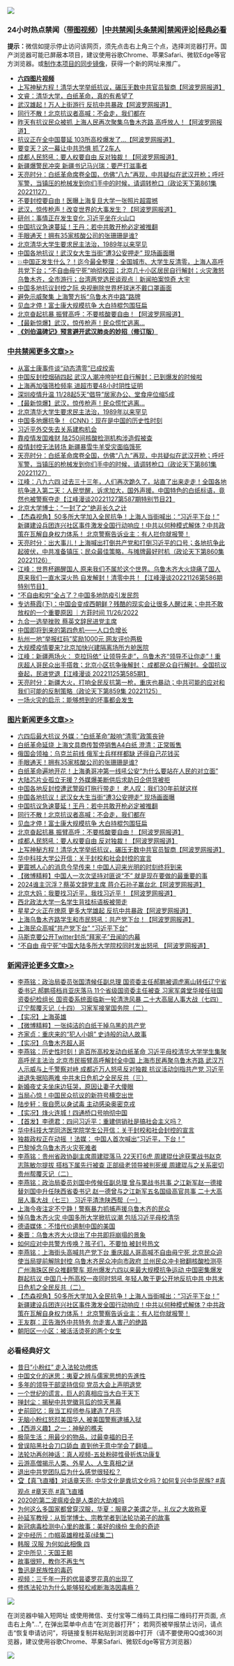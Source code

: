 ![](https://raw.githubusercontent.com/jsvpn/jsproxy/dev/64photo/fqnews-qr.jpg)

<div id="tt">
<h3>24小时热点禁闻（<a href="https://aaa.v2dns.tk/?QAjUl=BgRp5UNKRn&T5Vk=fPVH&Q59Ab=WxGE" target="_blank">带图视频</a>）|<a href="#%E4%B8%AD%E5%85%B1%E7%A6%81%E9%97%BB%E6%9B%B4%E5%A4%9A%E6%96%87%E7%AB%A0">中共禁闻</a>|<a href="#%E5%9B%BE%E7%89%87%E6%96%B0%E9%97%BB%E6%9B%B4%E5%A4%9A%E6%96%87%E7%AB%A0">头条禁闻</a>|<a href="#%E6%96%B0%E9%97%BB%E8%AF%84%E8%AE%BA%E6%9B%B4%E5%A4%9A%E6%96%87%E7%AB%A0">禁闻评论|<a href="#%E5%BF%85%E7%9C%8B%E7%BB%8F%E5%85%B8%E5%A5%BD%E6%96%87">经典必看</a></h3>
<div><b>提示：</b>微信如提示停止访问该网页，须先点击右上角三个点，选择浏览器打开。国产浏览器可能已屏蔽本项目，建议使用谷歌Chrome、苹果Safari、微软Edge等官方浏览器。或<a href="%E5%88%B6%E4%BD%9Cgit%E7%A6%81%E9%97%BB%E9%95%9C%E5%83%8F.md">制作本项目的同步镜像</a>，获得一个新的网址来推广。</div>
<ul>
<li><b><a href="http://d2.v2rss.gq/64.mp4" target="_blank">六四图片视频</a></b></li>
<li><a href="/topimagenews/20221127/1816703.md">上写神秘方程！清华大学举纸抗议，碾压无数中共官员智商【阿波罗网报道】</a></li>
<li><a href="/sohnews/20221127/1816692.md">文睿：清华大学，白纸革命，真的有希望了</a></li>
<li><a href="/cnnews/20221127/1816745.md">武汉雄起！万人上街游行 反抗中共暴政【阿波罗网报道】</a></li>
<li><a href="/topimagenews/20221128/1816827.md">同行不散！北京抗议者高喊：不会走，我们都在</a></li>
<li><a href="/cnnews/20221127/1816754.md">昨天有抗议民众被抓 上海人民再次聚集乌鲁木齐路 高呼放人！【阿波罗网报道】</a></li>
<li><a href="/cnnews/20221128/1816844.md">抗议正在全中国蔓延 103所高校爆发了…【阿波罗网报道】</a></li>
<li><a href="/baitai/20221127/1816755.md">要变天？这一幕让中共恐惧 抓了2车人</a></li>
<li><a href="/topimagenews/20221127/1816770.md">成都人民怒吼：要人权要自由 反对独裁！【阿波罗网报道】</a></li>
<li><a href="/cnnews/20221128/1816847.md">新疆爆警民冲突 新疆书记马兴瑞：要严打滋事者</a></li>
<li><a href="/cbnews/20221128/1816864.md">天亮时分：白纸革命席卷全国，仿佛“八九”再现，中共疑似在武汉开枪；呼吁军警，当镇压的枪械发到你们手中的时候，请调转枪口（政论天下第861集 20221127）</a></li>
<li><a href="/cnnews/20221128/1816892.md">不要封控要自由！医曝上海复旦大学一张照片超震撼</a></li>
<li><a href="/cnnews/20221128/1816904.md">武汉，惊传枪声！改变世界的大事发生？【阿波罗网报道】</a></li>
<li><a href="/baitai/20221127/1816718.md">研创：事情正在发生变化 习近平坐在火山口</a></li>
<li><a href="/topimagenews/20221128/1816878.md">中国抗议急速蔓延！王丹：若中共敢开枪必定被推翻</a></li>
<li><a href="/topimagenews/20221128/1816961.md">手眼通天！拥有35家核酸公司的张珊珊是谁?</a></li>
<li><a href="/cbnews/20221128/1816914.md">北京清华大学生要求民主法治，1989年以来罕见</a></li>
<li><a href="/topimagenews/20221128/1816879.md">中国各地抗议！武汉女大生当街“遭3公安押走” 现场画面曝</a></li>
<li><a href="/sohnews/20221127/1816697.md">💥中国正发生什么？！迄今最全整理：全国城市、大学生反清零，上海人高呼共党下台；“不自由毋宁死”响彻校园；北京几十小区居民自行解封；火灾激怒乌鲁木齐，全市游行；台湾两党选民谈观点｜新闻拍案惊奇 大宇</a></li>
<li><a href="/headline/20221128/1816836.md">中国多地抗议封控之际 央视删除世界杯球迷不戴口罩画面</a></li>
<li><a href="/cnnews/20221128/1816815.md">避免示威聚集 上海警方拆“乌鲁木齐中路”路牌</a></li>
<li><a href="/topimagenews/20221128/1816822.md">见血才停！富士康大规模抗争 大白持棍包围狂扁</a></li>
<li><a href="/topimagenews/20221128/1816802.md">北京奋起抗暴 振臂高呼：不要核酸要自由！【阿波罗网报道】</a></li>
<li><a href="/cbnews/20221128/1816915.md">【最新惊爆】武汉，惊传枪声！民众慌忙逃离…</a></li>
<li><b><a href="/comments/20200207/1272816.md" target="_blank">《刘伯温碑记》预言避开武汉肺炎的妙招（修订版）</a></b></li>
</ul>
</div>

<div class="catlist">
<h3><a href="/cbnews/" target="_blank">中共禁闻</a><span><a href="/cbnews/" target="_blank" rel="nofollow">更多文章>></a></span></h3>
<ul>
<li><a href="/cbnews/20221128/1816980.md" target="_blank">从富士康事件谈“动态清零”已成绞索</a></li>
<li><a href="/cbnews/20221128/1816972.md" target="_blank">中国反封控烟硝四起 武汉人潮冲垮护栏自行解封：已到爆发的时候啦</a></li>
<li><a href="/cbnews/20221128/1816963.md" target="_blank">上海再加强筛检频率 进超市要48小时阴性证明</a></li>
<li><a href="/cbnews/20221128/1816962.md" target="_blank">深圳疫情升温 11/28起5天“倡导”居家办公、堂食座位缩5成</a></li>
<li><a href="/cbnews/20221128/1816915.md" target="_blank">【最新惊爆】武汉，惊传枪声！民众慌忙逃离…</a></li>
<li><a href="/cbnews/20221128/1816914.md" target="_blank">北京清华大学生要求民主法治，1989年以来罕见</a></li>
<li><a href="/cbnews/20221128/1816880.md" target="_blank">中国多地爆抗争！《CNN》：现在是中国的历史性时刻</a></li>
<li><a href="/cbnews/20221128/1816867.md" target="_blank">习近平外交失去关系建构机会</a></li>
<li><a href="/cbnews/20221128/1816866.md" target="_blank">靠疫情发国难财 陆250间核酸检测机构涉造假被查</a></li>
<li><a href="/cbnews/20221128/1816865.md" target="_blank">疫情封控无法转场 新疆暴雪牛羊受灾面临饿死</a></li>
<li><a href="/cbnews/20221128/1816864.md" target="_blank">天亮时分：白纸革命席卷全国，仿佛“八九”再现，中共疑似在武汉开枪；呼吁军警，当镇压的枪械发到你们手中的时候，请调转枪口（政论天下第861集 20221127）</a></li>
<li><a href="/cbnews/20221128/1816862.md" target="_blank">江峰：八九六四 过去三十三年，人们再次跪久了，站直了出来走走！全国各地抗争进入第二天：人民觉醒，诉求加大，国外声援。中国特色的白纸标语，竟然也被警察夺走【江峰漫谈20221127第587期特别节目2】</a></li>
<li><a href="/cbnews/20221128/1816819.md" target="_blank">北京大学博士：“一封了之”绝非长久之计</a></li>
<li><a href="/comments/20221127/1816674.md" target="_blank">【杰森视角】50多所大学加入全民抗争！上海人当街喊出：“习近平下台！” 新疆建设兵团连兴社区事件激发全国行动响应！中共以何种模式解体？中共政策在瓦解自身权力体系！ 北京警察告诉业主：有人拦你就报警！</a></li>
<li><a href="/cbnews/20221127/1816621.md" target="_blank">天亮时分：出大事儿！上海喊出打倒共产党和打倒习近平的口号；各地抗争此起彼伏，中共准备镇压；民众最佳策略，与摊牌最好时机（政论天下第860集 20221126）</a></li>
<li><a href="/cbnews/20221127/1816570.md" target="_blank">江峰：世界杯踢醒国人 原来我们不属於这个世界。乌鲁木齐大火烧痛了国人 原来我们一直水深火热 自发解封！清零中共！【江峰漫谈20221126第586期特别节目】</a></li>
<li><a href="/cbnews/20221127/1816545.md" target="_blank">“不自由和穷”全占了？中国多地防疫引发民怨</a></li>
<li><a href="/comments/20221127/1816522.md" target="_blank">专访蔡霞(下)：中国会变成西朝鲜？残酷的现实会让很多人醒过来；中共不敢放权的一个重要原因 ｜方菲时间 11/26/2022</a></li>
<li><a href="/cbnews/20221126/1816470.md" target="_blank">九合一选举挫败 蔡英文辞民进党主席</a></li>
<li><a href="/cbnews/20221126/1816457.md" target="_blank">中国即将到来的第四危机——人口负增长</a></li>
<li><a href="/cbnews/20221126/1816387.md" target="_blank">杭州一地“举报红码”奖励1000元 网友评价两极</a></li>
<li><a href="/cbnews/20221126/1816294.md" target="_blank">大规模疫情要来?北京加快兴建隔离场所方舱医院</a></li>
<li><a href="/cbnews/20221126/1816279.md" target="_blank">江峰：新疆两场火： 克拉玛依“ 让领导先走”，乌鲁木齐“领导不让你走”！重庆超人哥民众出手搭救；北京小区抗争後解封； 成都民众自行解封。全国抗议奋起，民进党退【江峰漫谈 20221125第585期】</a></li>
<li><a href="/cbnews/20221126/1816237.md" target="_blank">天亮时分：新疆大火，打响全民反抗第一枪，重庆也暴动；中共可能的应对和我们可能的反制策略（政论天下第859集 20221125）</a></li>
<li><a href="/cbnews/20221126/1816129.md" target="_blank">一场火灾的启示：能够想到的坏事都会发生</a></li>

</ul>
</div>
<div class="catlist">
<h3><a href="/topimagenews/" target="_blank">图片新闻</a><span><a href="/topimagenews/" target="_blank" rel="nofollow">更多文章>></a></span></h3>
<ul>
<li><a href="/topimagenews/20221128/1816997.md" target="_blank">六四后最大抗议 外媒：“白纸革命”敲响“清零”政策丧钟</a></li>
<li><a href="/topimagenews/20221128/1816987.md" target="_blank">白纸革命延烧 上海文具商传暂停销售A4白纸 澄清：正常贩售</a></li>
<li><a href="/topimagenews/20221128/1816984.md" target="_blank">俄国会领袖：乌克兰前线 俄军士兵样样都缺 还得自己花钱买</a></li>
<li><a href="/topimagenews/20221128/1816961.md" target="_blank">手眼通天！拥有35家核酸公司的张珊珊是谁?</a></li>
<li><a href="/topimagenews/20221128/1816946.md" target="_blank">白纸革命遍地开花！上海勇哥冲第一线吼公安“为什么要站在人民的对立面”</a></li>
<li><a href="/topimagenews/20221128/1816932.md" target="_blank">大陆芯片业孤立无援？外媒爆美断供后求助日企供货被拒</a></li>
<li><a href="/topimagenews/20221128/1816913.md" target="_blank">中国各地反封控遭武警殴打拖行带走！ 老人叹：我们30年前就这样</a></li>
<li><a href="/topimagenews/20221128/1816879.md" target="_blank">中国各地抗议！武汉女大生当街“遭3公安押走” 现场画面曝</a></li>
<li><a href="/topimagenews/20221128/1816878.md" target="_blank">中国抗议急速蔓延！王丹：若中共敢开枪必定被推翻</a></li>
<li><a href="/topimagenews/20221128/1816827.md" target="_blank">同行不散！北京抗议者高喊：不会走，我们都在</a></li>
<li><a href="/topimagenews/20221128/1816822.md" target="_blank">见血才停！富士康大规模抗争 大白持棍包围狂扁</a></li>
<li><a href="/topimagenews/20221128/1816802.md" target="_blank">北京奋起抗暴 振臂高呼：不要核酸要自由！【阿波罗网报道】</a></li>
<li><a href="/topimagenews/20221127/1816770.md" target="_blank">成都人民怒吼：要人权要自由 反对独裁！【阿波罗网报道】</a></li>
<li><a href="/topimagenews/20221127/1816703.md" target="_blank">上写神秘方程！清华大学举纸抗议，碾压无数中共官员智商【阿波罗网报道】</a></li>
<li><a href="/topimagenews/20221127/1816688.md" target="_blank">华中科技大学公开信：关于封校和社会封控的宣言</a></li>
<li><a href="/topimagenews/20221127/1816679.md" target="_blank">更震撼人心的消息今早传来！中国人迎来光明的时刻终将到来</a></li>
<li><a href="/topimagenews/20221127/1816658.md" target="_blank">【微博精粹】中国人一次次坚持对匪说“不” 就是现在要做的最重要的事</a></li>
<li><a href="/topimagenews/20221127/1816641.md" target="_blank">2024谁主沉浮？蔡英文辞党主席 蒋介石孙子赢台北【阿波罗网报道】</a></li>
<li><a href="/topimagenews/20221127/1816632.md" target="_blank">北京大妈：我要找习近平，我找习近平！【阿波罗网报道】</a></li>
<li><a href="/topimagenews/20221127/1816595.md" target="_blank">西北政法大学一名学生背挂标语板被带走</a></li>
<li><a href="/topimagenews/20221127/1816552.md" target="_blank">星星之火正在燎原 更多大学雄起 反抗中共暴政【阿波罗网报道】</a></li>
<li><a href="/topimagenews/20221127/1816542.md" target="_blank">上海乌鲁木齐路学生和市民怒吼：共产党下台！【阿波罗网报道】</a></li>
<li><a href="/topimagenews/20221127/1816539.md" target="_blank">上海民众高喊“共产党下台” “习近平下台”</a></li>
<li><a href="/topimagenews/20221127/1816527.md" target="_blank">马斯克要公开Twitter封杀“拜家子”丑闻的内幕</a></li>
<li><a href="/topimagenews/20221127/1816490.md" target="_blank">“不自由 毋宁死”中国大陆多所大学院校同时发出怒吼 【阿波罗网报道】</a></li>

</ul>
</div>
<div class="catlist">
<h3><a href="/comments/" target="_blank">新闻评论</a><span><a href="/comments/" target="_blank" rel="nofollow">更多文章>></a></span></h3>
<ul>
<li><a href="/comments/20221128/1816986.md" target="_blank">李燕铭：政治局委员张国清候任副总理 国资委主任郝鹏被调虎离山转任辽宁省委书记 郝鹏搭档肖亚庆落马 11个省级国资委主任被查 习家军龚堂华接任驻国资委纪检组长 国资委系统面临新一轮清洗风暴 二十大高层人事大战（七四） 辽宁帮覆灭记（十四） 习家军接掌国务院（二）</a></li>
<li><a href="/comments/20221128/1816959.md" target="_blank">【实况】上海英雄</a></li>
<li><a href="/comments/20221128/1816949.md" target="_blank">【微博精粹】一张纯洁的白纸干掉乌黑的共产党</a></li>
<li><a href="/comments/20221128/1816935.md" target="_blank">齐家贞：重庆来的“犯人小姐” 史诗般的动人故事</a></li>
<li><a href="/comments/20221128/1816925.md" target="_blank">【实况】乌鲁木齐超人哥</a></li>
<li><a href="/comments/20221128/1816923.md" target="_blank">李燕铭：历史性时刻！逾百所高校发动白纸革命 习近平母校清华大学学生集聚高呼民主法治 北京市民振臂高呼解封全中国 上海市民再聚乌鲁木齐路 武汉万人示威与上千警察对峙 成都近万人怒吼反对独裁 抗议活动剑指共产党 习近平进退失据陷两难 中共末日危机之全民反共（三）</a></li>
<li><a href="/comments/20221128/1816920.md" target="_blank">新婚夜丈夫坐床边狂哭，原因让妻子大傻眼</a></li>
<li><a href="/comments/20221128/1816919.md" target="_blank">当局心惊！中国民众抗议的新符号横空出世</a></li>
<li><a href="/comments/20221128/1816903.md" target="_blank">陆步轩：我自愿以身试毒 主动感染奥密克戎</a></li>
<li><a href="/comments/20221128/1816895.md" target="_blank">【实况】烽火连城！四通桥口号响彻中国</a></li>
<li><a href="/comments/20221128/1816886.md" target="_blank">【首发】李德君：四问习近平：重建供销社是搞社会主义吗？</a></li>
<li><a href="/comments/20221128/1816876.md" target="_blank">华中科技大学同济医学院学生公开信：关于封校和社会封控的宣言</a></li>
<li><a href="/comments/20221128/1816849.md" target="_blank">独裁政权正在动摇 ！法媒： 中国人首次喊出“习近平，下台！”</a></li>
<li><a href="/comments/20221128/1816848.md" target="_blank">巴黎悼念乌鲁木齐火灾死难者</a></li>
<li><a href="/comments/20221128/1816810.md" target="_blank">李燕铭：贵州省政协副主席周建琨落马 22天打6虎 周建琨仕途获栗战书赵克志陈敏尔提拔 搭档下属先行被查 正部级老领导被判死缓 周建琨与之关系密切 贵州帮覆灭记（二）</a></li>
<li><a href="/comments/20221127/1816792.md" target="_blank">李燕铭：政治局委员刘国中传候任副总理 曾与栗战书共事 之江新军赵一德接替刘国中升任陕西省委书记 赵一德曾与之江新军五名国级高官共事 二十大高层人事大战（七三） 习近平清洗陕西帮（一）</a></li>
<li><a href="/comments/20221127/1816777.md" target="_blank">上海今夜注定不宁静！警察暴力抓捕声援乌鲁木齐的民众</a></li>
<li><a href="/comments/20221127/1816764.md" target="_blank">悼乌鲁木齐火灾 中国多所大学掀抗议潮 包括习近平母校清华</a></li>
<li><a href="/comments/20221127/1816753.md" target="_blank">德语媒体：不惜代价遏制中国的美国</a></li>
<li><a href="/comments/20221127/1816752.md" target="_blank">秦晋：乌鲁木齐大火烧出了中共即将崩塌的景象</a></li>
<li><a href="/comments/20221127/1816690.md" target="_blank">如何应对中共警方传唤？孩子们，不要怕 被封号热文</a></li>
<li><a href="/comments/20221127/1816678.md" target="_blank">李燕铭：上海街头高喊共产党下台 重庆超人哥高喊不自由毋宁死 北京民众迫使当局提前解除封控 乌鲁木齐民众冲向市政府 兰州民众冲卡掀翻核酸检测亭 广州海珠区民众推翻警车 郑州爆发六四以来最大规模抗争运动 中国密集爆发群起抗议 中国几十所高校一夜同时怒吼 年轻人敢于更公开地反抗中共 中共末日危机之全民反共（二）</a></li>
<li><a href="/comments/20221127/1816674.md" target="_blank">【杰森视角】50多所大学加入全民抗争！上海人当街喊出：“习近平下台！” 新疆建设兵团连兴社区事件激发全国行动响应！中共以何种模式解体？中共政策在瓦解自身权力体系！ 北京警察告诉业主：有人拦你就报警！</a></li>
<li><a href="/comments/20221127/1816672.md" target="_blank">王友群：正告海外中共特务 勿走害人害己的绝路</a></li>
<li><a href="/comments/20221127/1816662.md" target="_blank">朝阳区一小区：被活活烫死的两个女生</a></li>

</ul>
</div>

<div class="catlist">
<h3>必看经典好文</h3>
<ul>
<li><a href="/cbnews/20211123/1656425.md" target="_blank">昔日“小粉红” 走入法轮功修炼</a></li>
<li><a href="/comments/20220819/1773621.md" target="_blank">中国文化的迷思：夷夏之辨与儒家思想的先進性</a></li>
<li><a href="/comments/20210307/1500218.md" target="_blank">多年的领导干部坚持信仰 党员大会上声明退党</a></li>
<li><a href="/comments/20200621/1348067.md" target="_blank">一个世纪的谎言，巨人的真相应当大白于天下</a></li>
<li><a href="/topimagenews/20170218/694213.md" target="_blank">掸封尘：揭秘中共党徽背后的惊天黑幕</a></li>
<li><a href="/aomi/history/20141104/323033.md" target="_blank">史前回忆：我当工程师参与建造了月亮</a></li>
<li><a href="/cbnews/20220809/1769245.md" target="_blank">无脑小粉红怒怼美国华人 被美国警察逮捕入狱</a></li>
<li><a href="/comments/20210210/1484775.md" target="_blank">【西游义趣】之一：神秘的樵夫</a></li>
<li><a href="/comments/20221023/1801109.md" target="_blank">极简生活：用最少的物品，过最幸福的日子</a></li>
<li><a href="/topimagenews/20200928/1404412.md" target="_blank">曾误陷黑社会刀口舔血 直到他无意中学会了翻墙&#8230;</a></li>
<li><a href="/comments/20190516/1128964.md" target="_blank">法轮功再创神话：真人视频-五处粉碎性骨折炼功康复</a></li>
<li><a href="/comments/20200919/82684.md" target="_blank">云游高僧揭示人类、外星人、人生真相之谜</a></li>
<li><a href="/comments/20220806/1768236.md" target="_blank">退出中共党团队后为什么感觉很轻松？</a></li>
<li><a href="/bannedvideo/20220601/1740169.md" target="_blank">🏆【真飞直播】对话章天亮: 中华文化是粪坑文化吗？如何复兴中华民族? #真观点 #章天亮 #真飞直播</a></li>
<li><a href="/comments/20200712/1359432.md" target="_blank">2020的第二波瘟疫会是人类的大劫难吗</a></li>
<li><a href="/comments/20220726/1762946.md" target="_blank">为何这么多国家都曾穿汉服，华夏：服章之美谓之华，礼仪之大故称夏</a></li>
<li><a href="/comments/20210629/1576797.md" target="_blank">孙延军教授：从哲学博士、宗教学者到法轮功弟子的故事</a></li>
<li><a href="/cbnews/20210421/1530674.md" target="_blank">新冠病毒检测中心里的故事：美好的缘份 生命的奇迹</a></li>
<li><a href="/tculture/20161102/608445.md" target="_blank">定中经历：巾帼英雄穆桂英(续集二)</a></li>
<li><a href="/bannedvideo/20220403/1714030.md" target="_blank">韩服 汉服 为何如此相像 四</a></li>
<li><a href="/tculture/xiulian/20151111/470021.md" target="_blank">定中所见：天国王朝</a></li>
<li><a href="/funmedia/20210802/1598610.md" target="_blank">故事很短，教你不再生气</a></li>
<li><a href="/lishi/20130311/666695.md" target="_blank">鲁迅是民族性的毒药</a></li>
<li><a href="/aomi/qiwen/20151223/484507.md" target="_blank">视频：三千年一开的优昙婆罗花真的出现了</a></li>
<li><a href="/cbnews/20220601/1740227.md" target="_blank">修炼法轮功为什么能够轻松戒断海洛因毒瘾？</a></li>

</ul>
</div>

![](https://raw.githubusercontent.com/jsvpn/jsproxy/dev/64photo/fqnews-qr.jpg)

在浏览器中输入短网址 或使用微信、支付宝等二维码工具扫描二维码打开页面, 点击右上角"...", 在弹出菜单中点击“在浏览器打开”； 若网页被举报禁止访问，请点击“恢复申请访问”，将链接复制并粘贴到浏览器中打开（请不要使用QQ或360浏览器，建议使用谷歌Chrome、苹果Safari、微软Edge等官方浏览器）

![](https://raw.githubusercontent.com/jsvpn/jsproxy/dev/64photo/wx.jpg)